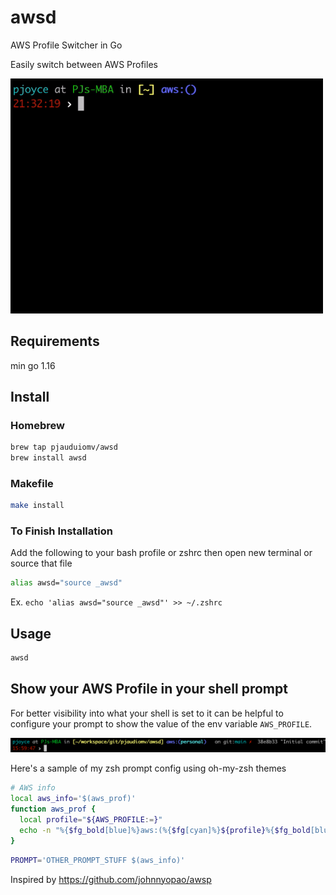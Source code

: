 # awsd

AWS Profile Switcher in Go

Easily switch between AWS Profiles

<img src="assets/demo.gif" width="500">

## Requirements
min go 1.16

## Install

### Homebrew

```sh
brew tap pjauduiomv/awsd
brew install awsd
```

### Makefile

```sh
make install
```



### To Finish Installation
Add the following to your bash profile or zshrc then open new terminal or source that file

```sh
alias awsd="source _awsd"
```

Ex. `echo 'alias awsd="source _awsd"' >> ~/.zshrc`

## Usage
```sh
awsd
```

## Show your AWS Profile in your shell prompt
For better visibility into what your shell is set to it can be helpful to configure your prompt to show the value of the env variable `AWS_PROFILE`.

<img src="assets/screenshot.png" width="700">

Here's a sample of my zsh prompt config using oh-my-zsh themes

```sh
# AWS info
local aws_info='$(aws_prof)'
function aws_prof {
  local profile="${AWS_PROFILE:=}"
  echo -n "%{$fg_bold[blue]%}aws:(%{$fg[cyan]%}${profile}%{$fg_bold[blue]%})%{$reset_color%} "
}
```

```sh
PROMPT='OTHER_PROMPT_STUFF $(aws_info)'
```

Inspired by https://github.com/johnnyopao/awsp
